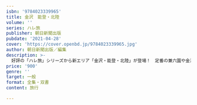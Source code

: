 ```yaml
---
isbn: '9784023339965'
title: 金沢　能登・北陸
volume: ''
series: ハレ旅
publisher: 朝日新聞出版
pubdate: '2021-04-28'
cover: 'https://cover.openbd.jp/9784023339965.jpg'
author: 朝日新聞出版／編集
description: >-
  好評の「ハレ旅」シリーズから新エリア「金沢・能登・北陸」が登場！　定番の兼六園や金沢21世紀美術館をはじめ、フォトジェニックなグルメなど話題の最新スポットも盛りだくさん。取り外せて持ち運びに便利な別冊地図と無料電子版付き。
price: '900'
genre: ''
target: 一般
format: 全集・双書
content: 旅行

---
```

